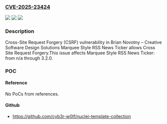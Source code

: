 ### [CVE-2025-23424](https://cve.mitre.org/cgi-bin/cvename.cgi?name=CVE-2025-23424)
![](https://img.shields.io/static/v1?label=Product&message=Marquee%20Style%20RSS%20News%20Ticker&color=blue)
![](https://img.shields.io/static/v1?label=Version&message=n%2Fa%3C%3D%203.2.0%20&color=brighgreen)
![](https://img.shields.io/static/v1?label=Vulnerability&message=CWE-352%20Cross-Site%20Request%20Forgery%20(CSRF)&color=brighgreen)

### Description

Cross-Site Request Forgery (CSRF) vulnerability in Brian Novotny – Creative Software Design Solutions Marquee Style RSS News Ticker allows Cross Site Request Forgery.This issue affects Marquee Style RSS News Ticker: from n/a through 3.2.0.

### POC

#### Reference
No PoCs from references.

#### Github
- https://github.com/cyb3r-w0lf/nuclei-template-collection

